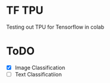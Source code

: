 # TF TPU
Testing out TPU for Tensorflow in colab

# ToDO
- [x] Image Classification
- [ ] Text Classificatiion